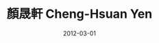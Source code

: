 ---
chinese_name: 顏晟軒
english_name: Cheng-Hsuan Yen
title: "顏晟軒 Cheng-Hsuan Yen"
id: chenghsuanyen
collection: members
position: Alumni
type: alumni
department: "還在等offer"
image_path: https://source.unsplash.com/collection/139386/600x600?a=.png
photo: chenghsuanyen.jpeg
blurb: 123
venue: "還在等offer"
date: 2012-03-01
location: "Taipei, Taiwan"
---